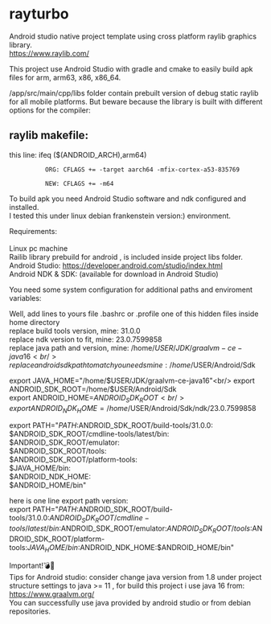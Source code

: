 # rayturbo
Android studio native project template using cross platform raylib graphics library.<br/>
https://www.raylib.com/

This project use Android Studio with gradle and cmake to easily build apk files for arm, arm63, x86, x86_64.

/app/src/main/cpp/libs folder contain prebuilt version of debug static raylib for all mobile platforms.
But beware because the library is built with different options for the compiler:

raylib makefile:
----------------

this line:  ifeq ($(ANDROID_ARCH),arm64)

              ORG: CFLAGS += -target aarch64 -mfix-cortex-a53-835769
              
              NEW: CFLAGS += -m64
              

To build apk you need Android Studio software and ndk configured and installed.<br/>
I tested this under linux debian frankenstein version:) environment.<br/>

Requirements:<br/>
<br/>
Linux pc machine<br/>
Railib library prebuild for android , is included inside project libs folder.<br/>
Android Studio: https://developer.android.com/studio/index.html<br/>
Android NDK & SDK: (available for download in Android Studio)<br/>


You need some system configuration for additional paths and enviroment variables:<br/>

Well, add lines to yours file .bashrc or .profile one of this hidden files inside home directory<br/>
replace build tools version, mine: 31.0.0<br/>
replace ndk version to fit, mine: 23.0.7599858<br/>
replace java path and version, mine: /home/$USER/JDK/graalvm-ce-java16<br/>
replace android sdk path to match you needs mine:  /home/$USER/Android/Sdk<br/>



export JAVA_HOME="/home/$USER/JDK/graalvm-ce-java16"<br/>
export ANDROID_SDK_ROOT=/home/$USER/Android/Sdk<br/>
export ANDROID_HOME=$ANDROID_SDK_ROOT <br/>
export ANDROID_NDK_HOME=/home/$USER/Android/Sdk/ndk/23.0.7599858<br/>

export PATH="$PATH:$ANDROID_SDK_ROOT/build-tools/31.0.0:\
$ANDROID_SDK_ROOT/cmdline-tools/latest/bin:\
$ANDROID_SDK_ROOT/emulator:\
$ANDROID_SDK_ROOT/tools:\
$ANDROID_SDK_ROOT/platform-tools:\
$JAVA_HOME/bin:\
$ANDROID_NDK_HOME:\
$ANDROID_HOME/bin"

here is one line export path version:<br>
export PATH="$PATH:$ANDROID_SDK_ROOT/build-tools/31.0.0:$ANDROID_SDK_ROOT/cmdline-tools/latest/bin:$ANDROID_SDK_ROOT/emulator:$ANDROID_SDK_ROOT/tools:$ANDROID_SDK_ROOT/platform-tools:$JAVA_HOME/bin:$ANDROID_NDK_HOME:$ANDROID_HOME/bin"


Important!💣🧨<br/>
Tips for Android studio:  consider change java version from 1.8 under project structure settings to java >= 11 , for build this project i use java 16 from:  https://www.graalvm.org/<br/> You can successfully use java provided by android studio or from debian repositories.<br/>




